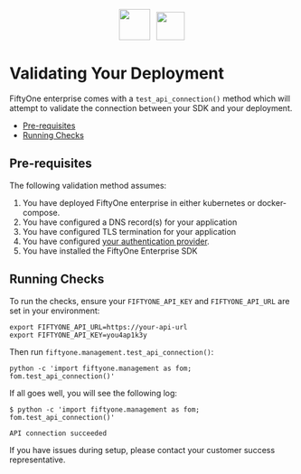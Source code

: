 <!-- markdownlint-disable no-inline-html line-length no-alt-text -->
<!-- markdownlint-disable-next-line first-line-heading -->
<div align="center">
<p align="center">

<img src="https://user-images.githubusercontent.com/25985824/106288517-2422e000-6216-11eb-871d-26ad2e7b1e59.png" height="55px"> &nbsp;
<img src="https://user-images.githubusercontent.com/25985824/106288518-24bb7680-6216-11eb-8f10-60052c519586.png" height="50px">

</p>
</div>
<!-- markdownlint-enable no-inline-html line-length no-alt-text -->

# Validating Your Deployment

FiftyOne enterprise comes with a `test_api_connection()` method which will
attempt to validate the connection between your SDK and your deployment.

<!-- toc -->

- [Pre-requisites](#pre-requisites)
- [Running Checks](#running-checks)

<!-- tocstop -->

## Pre-requisites

The following validation method assumes:

1. You have deployed FiftyOne enterprise in either kubernetes or
   docker-compose.
1. You have configured a DNS record(s) for your application
1. You have configured TLS termination for your application
1. You have configured
   [your authentication provider](https://docs.voxel51.com/teams/pluggable_auth.html).
1. You have installed the FiftyOne Enterprise SDK

## Running Checks

To run the checks, ensure your `FIFTYONE_API_KEY` and `FIFTYONE_API_URL`
are set in your environment:

```shell
export FIFTYONE_API_URL=https://your-api-url
export FIFTYONE_API_KEY=you4ap1k3y
```

Then run `fiftyone.management.test_api_connection()`:

```shell
python -c 'import fiftyone.management as fom; fom.test_api_connection()'
```

If all goes well, you will see the following log:

```shell
$ python -c 'import fiftyone.management as fom; fom.test_api_connection()'

API connection succeeded
```

If you have issues during setup, please contact your customer success representative.
